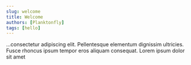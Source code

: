 ```yaml
---
slug: welcome
title: Welcome
authors: [Planktonfly]
tags: [hello]
---
```



...consectetur adipiscing elit. Pellentesque elementum dignissim ultricies. Fusce rhoncus ipsum tempor eros aliquam consequat. Lorem ipsum dolor sit amet